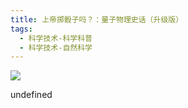 ```yaml
---
title: 上帝掷骰子吗？：量子物理史话（升级版）
tags:
  - 科学技术-科学科普
  - 科学技术-自然科学
---
```


![](https://cdn.weread.qq.com/weread/cover/87/YueWen_25622039/s_YueWen_25622039.jpg)

undefined